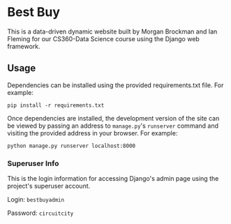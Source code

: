 # Best Buy
This is a data-driven dynamic website built by Morgan Brockman and Ian Fleming for our CS360-Data Science course using the Django web framework.

## Usage
Dependencies can be installed using the provided requirements.txt file. For example:

```pip install -r requirements.txt```

Once dependencies are installed, the development version of the site can be viewed by passing an address to `manage.py`'s `runserver` command and visiting the provided address in your browser. For example:

```python manage.py runserver localhost:8000```

### Superuser Info
This is the login information for accessing Django's admin page using the project's superuser account.

Login: `bestbuyadmin`

Password: `circuitcity`
